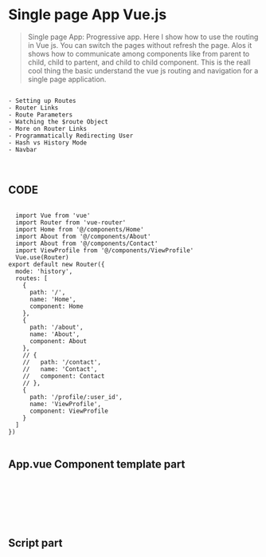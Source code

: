 # Single page App Vue.js

> Single page App: Progressive app. Here I show how to use the routing in Vue js. You can switch the pages without refresh the page. Alos it shows how to communicate among components like from parent to child, child to partent, and child to child component.  This is the reall cool thing the basic understand the vue js  routing and navigation for a single page application.

<pre>
<code>
- Setting up Routes  
- Router Links  
- Route Parameters  
- Watching the $route Object  
- More on Router Links  
- Programmatically Redirecting User  
- Hash vs History Mode  
- Navbar   
</code>

</pre>
 
## CODE

<pre>
<code> 
  import Vue from 'vue'
  import Router from 'vue-router'
  import Home from '@/components/Home'
  import About from '@/components/About'
  import About from '@/components/Contact'
  import ViewProfile from '@/components/ViewProfile'
  Vue.use(Router)
export default new Router({
  mode: 'history', 
  routes: [
    {
      path: '/',
      name: 'Home',
      component: Home
    },
    {
      path: '/about',
      name: 'About',
      component: About
    },
    // {
    //   path: '/contact', 
    //   name: 'Contact',
    //   component: Contact
    // },
    {
      path: '/profile/:user_id',
      name: 'ViewProfile',
      component: ViewProfile
    }
  ]
})
</code>
</pre> 
## App.vue Component template part
<pre>
<code>

<!-- Commented out before run the project -->
<!-- <template> 
<router-link to="/">Home</router-link>
<router-link :to="{name: 'About'}">About</router-link>
<router-link :to="{name: 'Contact'}">Contact</router-link>
 <p>User Profiles</p> 
   <ul>
      <li v-for ="(id, index) in userIds" :key="index">

        <router-link :to="{name: 'ViewProfile', params:{user_id: id}}">
          <span>Profile {{id}}</span>

        </router-link>
      </li>
    </ul>  

    <p>Navigation Control</p>
    <ul>
       <li><button @click="goBack">Go Back</button></li>
       <li><button @click="goHome">Rediect to Home</button></li>
              <li><button @click="goForward">Go Forward</button></li>
    </ul> 
  </div>
</template>-->
 
</code>
</pre>

## Script part
<pre>
<code>
<script>
export default {
  name: 'Navbar',
  data () {
    return {  
      userIds : ['1', '2', '3', '4']  
    }
  },
  methods:{
    goHome(){
     this.$router.push({name:'Home'})
    },
    goBack(){
      this.$router.go(-1);
    },
    goForward(){
      this.$router.go(1);
    }
  }
}
</script>
</code>
</pre> 